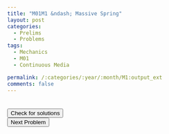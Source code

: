 ```yaml
---
title: "M01M1 &ndash; Massive Spring"
layout: post
categories:
  - Prelims
  - Problems
tags:
  - Mechanics
  - M01
  - Continuous Media

permalink: /:categories/:year/:month/M1:output_ext
comments: false
---
```

<object data="2001M1M.pdf" type="application/pdf" width="100%" height="500"></object>

<div class='navbar'>
	<div float='left'><button onclick="window.location='T3.html'" style='visibility: hidden;'>Previous Problem</button></div>
	<div float='center'><button onclick="window.location='https://princetonprelim.com/prelim/7/'">Check for solutions</button></div>
	<div float='right'><button onclick="window.location='M2.html'" > Next Problem</button></div>
</div>
